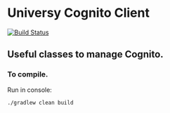 # Universy Cognito Client
[![Build Status](https://travis-ci.com/universy-code/java-cognito-client.svg?branch=master)](https://travis-ci.com/universy-code/java-cognito-client)

## Useful classes to manage Cognito.

### To compile. 

Run in console:

`./gradlew clean build`
 
